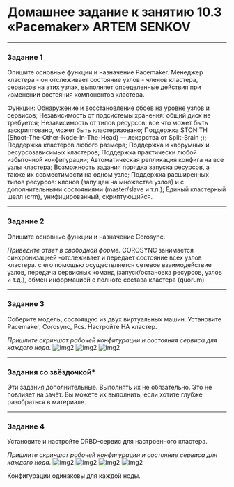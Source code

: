 # Домашнее задание к занятию 10.3 «Pacemaker» ARTEM SENKOV
---

### Задание 1

Опишите основные функции и назначение Pacemaker.
Менеджер кластера - он отслеживает состояние узлов - членов кластера, сервисов на этих узлах, выполняет определенные действия при изменении состояния компонентов кластера. 

Функции:
Обнаружение и восстановление сбоев на уровне узлов и сервисов;
Независимость от подсистемы хранения: общий диск не требуется;
Независимость от типов ресурсов: все что может быть заскриптовано, может быть кластеризовано;
Поддержка STONITH (Shoot-The-Other-Node-In-The-Head) — лекарства от Split-Brain ;);
Поддержка кластеров любого размера;
Поддержка и кворумных и ресурсозависимых кластеров;
Поддержка практически любой избыточной конфигурации;
Автоматическая репликация конфига на все узлы кластера;
Возможность задания порядка запуска ресурсов, а также их совместимости на одном узле;
Поддержка расширенных типов ресурсов: клонов (запущен на множестве узлов) и с дополнительными состояниями (master/slave и т.п.);
Единый кластерный шелл (crm), унифицированный, скриптующийся.



---

### Задание 2

Опишите основные функции и назначение Corosync.

*Приведите ответ в свободной форме.*
COROSYNC занимается синхронизацией -отслеживает и передает состояние всех узлов кластера.
с его помощью осуществляется сетевое взаимодействие узлов, передача сервисных команд (запуск/остановка ресурсов, узлов и т.д.), обмен информацией о полноте состава кластера (quorum) 

---

### Задание 3

Соберите модель, состоящую из двух виртуальных машин. Установите Pacemaker, Corosync, Pcs. Настройте HA кластер.

*Пришлите скриншот рабочей конфигурации и состояния сервиса для каждого нода.*
![img2](https://github.com/artem-senkov/netology/blob/main/pacemaker/img/pcs_config.png)
![img2](https://github.com/artem-senkov/netology/blob/main/pacemaker/img/status1.png)
![img2](https://github.com/artem-senkov/netology/blob/main/pacemaker/img/status2.png)

---

### Задания со звёздочкой*
Эти задания дополнительные. Выполнять их не обязательно. Это не повлияет на зачёт. Вы можете их выполнить, если хотите глубже разобраться в материале.
 
---

### Задание 4

Установите и настройте DRBD-сервис для настроенного кластера.

*Пришлите скриншот рабочей конфигурации и состояние сервиса для каждого нода.*
![img2](https://github.com/artem-senkov/netology/blob/main/pacemaker/img/drbd1.png)
![img2](https://github.com/artem-senkov/netology/blob/main/pacemaker/img/drbd2.png)
![img2](https://github.com/artem-senkov/netology/blob/main/pacemaker/img/mysql.png)
![img2](https://github.com/artem-senkov/netology/blob/main/pacemaker/img/www.png)

Конфигурации одинаковы для каждой ноды.

